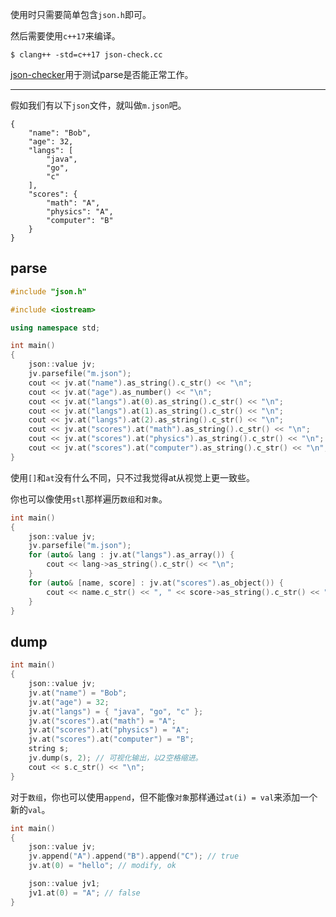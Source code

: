 使用时只需要简单包含`json.h`即可。

然后需要使用`c++17`来编译。

```
$ clang++ -std=c++17 json-check.cc
```

[json-checker](https://www.json.org/JSON_checker/)用于测试parse是否能正常工作。

---
假如我们有以下`json`文件，就叫做`m.json`吧。
```
{
    "name": "Bob",
    "age": 32,
    "langs": [
        "java",
        "go",
        "c"
    ],
    "scores": {
        "math": "A",
        "physics": "A",
        "computer": "B"
    }
}
```
parse
---
```cpp
#include "json.h"

#include <iostream>

using namespace std;

int main()
{
    json::value jv;
    jv.parsefile("m.json");
    cout << jv.at("name").as_string().c_str() << "\n";
    cout << jv.at("age").as_number() << "\n";
    cout << jv.at("langs").at(0).as_string().c_str() << "\n";
    cout << jv.at("langs").at(1).as_string().c_str() << "\n";
    cout << jv.at("langs").at(2).as_string().c_str() << "\n";
    cout << jv.at("scores").at("math").as_string().c_str() << "\n";
    cout << jv.at("scores").at("physics").as_string().c_str() << "\n";
    cout << jv.at("scores").at("computer").as_string().c_str() << "\n";
}
```
使用`[]`和`at`没有什么不同，只不过我觉得at从视觉上更一致些。

你也可以像使用`stl`那样遍历`数组`和`对象`。
```cpp
int main()
{
    json::value jv;
    jv.parsefile("m.json");
    for (auto& lang : jv.at("langs").as_array()) {
        cout << lang->as_string().c_str() << "\n";
    }
    for (auto& [name, score] : jv.at("scores").as_object()) {
        cout << name.c_str() << ", " << score->as_string().c_str() << "\n";
    }
}
```
dump
---
```cpp
int main()
{
    json::value jv;
    jv.at("name") = "Bob";
    jv.at("age") = 32;
    jv.at("langs") = { "java", "go", "c" };
    jv.at("scores").at("math") = "A";
    jv.at("scores").at("physics") = "A";
    jv.at("scores").at("computer") = "B";
    string s;
    jv.dump(s, 2); // 可视化输出，以2空格缩进。
    cout << s.c_str() << "\n";
}
```
对于`数组`，你也可以使用`append`，但不能像`对象`那样通过`at(i) = val`来添加一个新的`val`。
```cpp
int main()
{
    json::value jv;
    jv.append("A").append("B").append("C"); // true
    jv.at(0) = "hello"; // modify, ok

    json::value jv1;
    jv1.at(0) = "A"; // false
}
```
